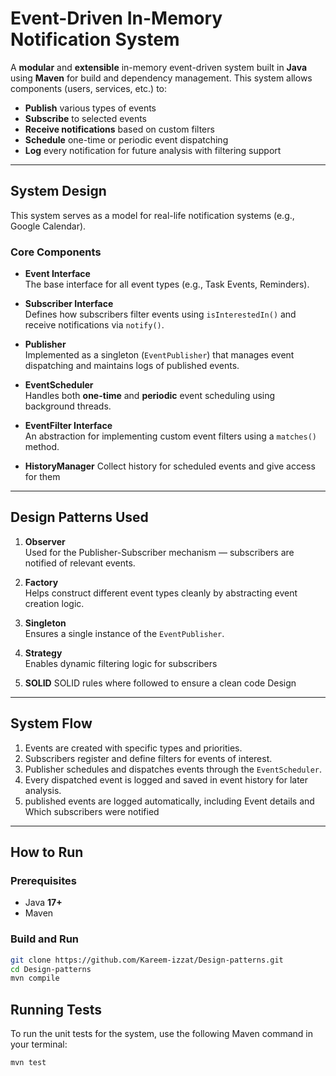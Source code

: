 #  Event-Driven In-Memory Notification System

A **modular** and **extensible** in-memory event-driven system built in **Java** using **Maven** for build and dependency management. This system allows components (users, services, etc.) to:

- **Publish** various types of events  
- **Subscribe** to selected events  
- **Receive notifications** based on custom filters  
- **Schedule** one-time or periodic event dispatching  
- **Log** every notification for future analysis with filtering support  

---

##  System Design

This system serves as a model for real-life notification systems (e.g., Google Calendar).

### Core Components

- **Event Interface**  
  The base interface for all event types (e.g., Task Events, Reminders).

- **Subscriber Interface**  
  Defines how subscribers filter events using `isInterestedIn()` and receive notifications via `notify()`.

- **Publisher**  
  Implemented as a singleton (`EventPublisher`) that manages event dispatching and maintains logs of published events.

- **EventScheduler**  
  Handles both **one-time** and **periodic** event scheduling using background threads.

- **EventFilter Interface**  
  An abstraction for implementing custom event filters using a `matches()` method.
- **HistoryManager**
  Collect history for scheduled events and give access for them

---

## Design Patterns Used

1. **Observer**  
   Used for the Publisher-Subscriber mechanism — subscribers are notified of relevant events.

2. **Factory**  
   Helps construct different event types cleanly by abstracting event creation logic.

3. **Singleton**  
   Ensures a single instance of the `EventPublisher`.

4. **Strategy**  
   Enables dynamic filtering logic for subscribers
5. **SOLID**
   SOLID rules where followed to ensure a clean code Design

---

##  System Flow

1. Events are created with specific types and priorities.  
2. Subscribers register and define filters for events of interest.  
3. Publisher schedules and dispatches events through the `EventScheduler`.  
4. Every dispatched event is logged and saved in event history for later analysis.
5. published events are logged automatically, including Event details and Which subscribers were notified
---

##  How to Run

### Prerequisites

- Java **17+**  
- Maven  

###  Build and Run

```bash
git clone https://github.com/Kareem-izzat/Design-patterns.git
cd Design-patterns
mvn compile
```

## Running Tests

To run the unit tests for the system, use the following Maven command in your terminal:

```bash
mvn test
```

